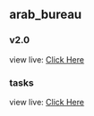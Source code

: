 ## arab_bureau

### v2.0

view live: [Click Here](https://arab-bureau-v2.herokuapp.com)

### tasks

view live: [Click Here](./TASKS.md)
